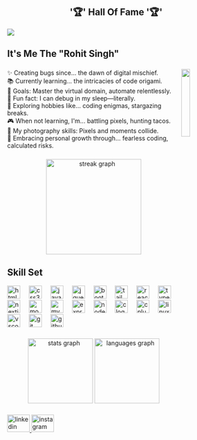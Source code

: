 <h2 align="center">'🏆' Hall Of Fame '🏆'</h2>

<img align="center"  src="https://i.pinimg.com/originals/2f/f4/28/2ff428006f3ade5f10beac69372062ab.gif"/>
</div>

###

<h2 align="left">It's Me The "Rohit Singh"</h2>

###

<img align="right" height="20%" width="20%" src="https://media.giphy.com/media/v1.Y2lkPTc5MGI3NjExaXJiMTVuN3QwcmgyaHV4cGs5Y3BuN2VqbjFrampqbHFubWVkaXVuYSZlcD12MV9pbnRlcm5hbF9naWZfYnlfaWQmY3Q9Zw/CrFLL3CnRpw5ddlBMm/giphy.gif"  />
</div>


<p align="left"> ✨ Creating bugs since... the dawn of digital mischief. <br> 📚 Currently learning... the intricacies of code origami. <br> 🎯 Goals: Master the virtual domain, automate relentlessly. <br>🎲 Fun fact: I can debug in my sleep—literally. <br>🌌 Exploring hobbies like... coding enigmas, stargazing breaks. <br>🎮 When not learning, I'm... battling pixels, hunting tacos.<br> 📸 My photography skills: Pixels and moments collide.<br> 🌱 Embracing personal growth through... fearless coding, calculated risks. </p>



###

<div align="center">
  <img src="https://streak-stats.demolab.com?user=RohitSingh-18&locale=en&mode=daily&theme=dark&hide_border=false&border_radius=5&order=3" height="220" alt="streak graph"  />

###

<h2 align="left">Skill Set</h2>

<div align="left">
  <img src="https://skillicons.dev/icons?i=html" height="30" alt="html5 logo"  />
  <img width="12" />
  <img src="https://skillicons.dev/icons?i=css" height="30" alt="css3 logo"  />
  <img width="12" />
  <img src="https://skillicons.dev/icons?i=js" height="30" alt="javascript logo"  />
  <img width="12" />
  <img src="https://skillicons.dev/icons?i=jquery" height="30" alt="jquery logo"  />
  <img width="12" />
  <img src="https://skillicons.dev/icons?i=bootstrap" height="30" alt="bootstrap logo"  />
  <img width="12" />
  <img src="https://skillicons.dev/icons?i=tailwind" height="30" alt="tailwindcss logo"  />
  <img width="12" />
  <img src="https://skillicons.dev/icons?i=react" height="30" alt="react logo"  />
  <img width="12" />
  <img src="https://skillicons.dev/icons?i=ts" height="30" alt="typescript logo"  />
  <img width="12" />
  <img src="https://skillicons.dev/icons?i=nextjs" height="30" alt="nextjs logo"  />
  <img width="12" />
  <img src="https://skillicons.dev/icons?i=mongodb" height="30" alt="mongodb logo"  />
  <img width="12" />
  <img src="https://skillicons.dev/icons?i=mysql" height="30" alt="mysql logo"  />
  <img width="12" />
  <img src="https://skillicons.dev/icons?i=express" height="30" alt="express logo"  />
  <img width="12" />
  <img src="https://skillicons.dev/icons?i=nodejs" height="30" alt="nodejs logo"  />
  <img width="12" />
  <img src="https://skillicons.dev/icons?i=c" height="30" alt="c logo"  />
  <img width="12" />
  <img src="https://skillicons.dev/icons?i=cpp" height="30" alt="cplusplus logo"  />
  <img width="12" />
  <img src="https://skillicons.dev/icons?i=linux" height="30" alt="linux logo"  />
  <img width="12" />
  <img src="https://skillicons.dev/icons?i=vscode" height="30" alt="vscode logo"  />
  <img width="12" />
  <img src="https://skillicons.dev/icons?i=git" height="30" alt="git logo"  />
  <img width="12" />
  <img src="https://skillicons.dev/icons?i=github" height="30" alt="github logo"  />
  <img width="12" />
 </div>

 ###

<div align="center">
  <img src="https://github-readme-stats.vercel.app/api?username=RohitSingh-18&hide_title=false&hide_rank=false&show_icons=true&include_all_commits=true&count_private=true&disable_animations=false&theme=dracula&locale=en&hide_border=false" height="150" alt="stats graph"  />
  <img src="https://github-readme-stats.vercel.app/api/top-langs?username=RohitSingh-18&locale=en&hide_title=false&layout=compact&card_width=320&langs_count=5&theme=dracula&hide_border=false" height="150" alt="languages graph"  />
</div>

###

<div align="left">
 <a href="https://www.linkedin.com/in/rohitsingh18/">
  <img src="https://raw.githubusercontent.com/maurodesouza/profile-readme-generator/master/src/assets/icons/social/linkedin/default.svg" width="52" height="40" alt="linkedin logo">
</a>


  <a href="https://www.instagram.com/_._jerryy__/">
  <img src="https://raw.githubusercontent.com/maurodesouza/profile-readme-generator/master/src/assets/icons/social/instagram/default.svg" width="52" height="40" alt="instagram logo">
</a>

</div>

###
